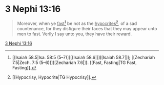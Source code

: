 # 3 Nephi 13:16

> Moreover, when ye <u>fast</u>[^a] be not as the <u>hypocrites</u>[^b], of a sad countenance, for they disfigure their faces that they may appear unto men to fast. Verily I say unto you, they have their reward.

[3 Nephi 13:16](https://www.churchofjesuschrist.org/study/scriptures/bofm/3-ne/13?lang=eng&id=p16#p16)


[^a]: [[Isaiah 58.5|Isa. 58:5 (5–7)]][[Isaiah 58.6|]][[Isaiah 58.7|]]; [[Zechariah 7.5|Zech. 7:5 (5–6)]][[Zechariah 7.6|]]. [[Fast, Fasting|TG Fast, Fasting]].  
[^b]: [[Hypocrisy, Hypocrite|TG Hypocrisy]].  
